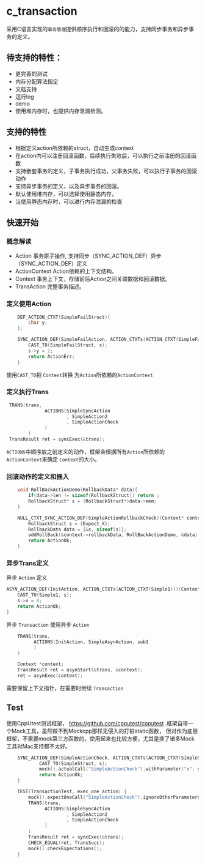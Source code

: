 # c_transaction

采用C语言实现的`事务管理`提供顺序执行和回滚的的能力，支持同步事务和异步事务的定义。

## 待支持的特性：
* 更完善的测试
* 内存分配算法指定
* 文档支持
* 运行log
* demo
* 使用堆内存时，也提供内存泄漏检测。

## 支持的特性
* 根据定义action所依赖的struct，自动生成context
* 在action内可以注册回滚函数，后续执行失败后，可以执行之前注册的回滚函数
* 支持嵌套事务的定义，子事务执行成功，父事务失败，可以执行子事务的回滚动作
* 支持异步事务的定义，以及异步事务的回滚。
* 默认使用堆内存，可以选择使用静态内存，
* 当使用静态内存时，可以进行内存泄漏的检查

## 快速开始

### 概念解读
* Action 事务原子操作, 支持同步（SYNC_ACTION_DEF）异步（SYNC_ACTION_DEF）定义
* ActionContext Action依赖的上下文结构。
* Context 事务上下文，存储前后Action之间关联数据和回滚数据。
* TransAction 完整事务描述。

### 定义使用Action
````c
    DEF_ACTION_CTXT(SimpleFailStruct){
        char y;
    };

    SYNC_ACTION_DEF(SimpleFailAction, ACTION_CTXTs(ACTION_CTXT(SimpleFailStruct)))(Context* context) {
        CAST_TO(SimpleFailStruct, s);
        s->y = 2;
        return ActionErr;
    }
````
使用`CAST_TO`把 `Context`转换 为`Action`所依赖的`ActionContext`
### 定义执行Trans
```c
 TRANS(trans,
              ACTIONS(SimpleSyncAction
                      , SimpleAction2
                      , SimpleActionCheck
              )
        )
 TransResult ret = syncExec(&trans);
```
`ACTIONS`中顺序放之前定义的动作，框架会根据所有`Action`所依赖的`ActionContext`来确定
`Context`的大小。

### 回滚动作的定义和插入

```c
    void RollBackActionDemo(RollbackData* data){
        if(data->len != sizeof(RollbackStruct)) return ;
        RollbackStruct* s = (RollbackStruct*)data->mem;
    }

    NULL_CTXT_SYNC_ACTION_DEF(SimpleActionRollbackCheck)(Context* context) {
        RollbackStruct s = {Expect_X};
        RollbackData data = {&s, sizeof(s)};
        addRollBack(&context->rollbackData, RollBackActionDemo, &data);
        return ActionOk;
    }
```
### 异步Trans定义

异步 `Action` 定义
```c
ASYN_ACTION_DEF(InitAction, ACTION_CTXTs(ACTION_CTXT(Simple1)))(Context *context) {
    CAST_TO(Simple1, s);
    s->x = 0;
    return ActionOk;
}
```
异步 `Transaction` 使用异步 `Action`
```c
    TRANS(trans,
          ACTIONS(InitAction, SimpleAsynAction, sub1
          )
    )

    Context *context;
    TransResult ret = asynStart(&trans, &context);
    ret = asynExec(context);
```
需要保留上下文指针，在需要时继续 `Transaction`

## Test
使用CppUtest测试框架， https://github.com/cpputest/cpputest .框架自带一个Mock工具，虽然做不到Mockcpp那样无侵入的打桩static函数，
但对作为底层框架，不需要mock第三方函数的，使用起来也比较方便，尤其是换了诸多Mock工具对Mac支持都不太好。
```cpp
    SYNC_ACTION_DEF(SimpleActionCheck, ACTION_CTXTs(ACTION_CTXT(SimpleStruct)))(Context* context) {
            CAST_TO(SimpleStruct, s);
            mock().actualCall("SimpleActionCheck").withParameter("x", s->x);
            return ActionOk;
    }

    TEST(TransactionTest, exec_one_action) {
        mock().expectOneCall("SimpleActionCheck").ignoreOtherParameters();
        TRANS(trans,
              ACTIONS(SimpleSyncAction
                      , SimpleAction2
                      , SimpleActionCheck
              )
        )
        TransResult ret = syncExec(&trans);
        CHECK_EQUAL(ret, TransSucc);
        mock().checkExpectations();
    }

```